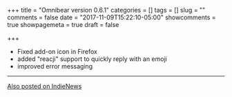 +++
title = "Omnibear version 0.6.1"
categories = []
tags = []
slug = ""
comments = false
date = "2017-11-09T15:22:10-05:00"
showcomments = true
showpagemeta = true
draft = false

+++

* Fixed add-on icon in Firefox
* added "reacji" support to quickly reply with an emoji
* improved error messaging

<hr>
<a href="https://news.indieweb.org/en" class="u-syndication">
  Also posted on IndieNews
</a>

